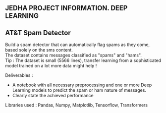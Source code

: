 ## JEDHA PROJECT INFORMATION. DEEP LEARNING 

## AT&T Spam Detector

Build a spam detector that can automatically flag spams as they come, based solely on the sms content.<br>
The dataset contains messages classified as "spams" and "hams".
<br>
Tip :
The dataset is small (5566 lines), transfer learning from a sophisticated model trained on a lot more data might help !

Deliverables :
- A notebook with all necessary preprocessing and one or more Deep Learning models to predict the spam or ham nature of messages.
- Clearly state the achieved performance

Libraries used :
Pandas, Numpy, Matplotlib, Tensorflow, Transformers
